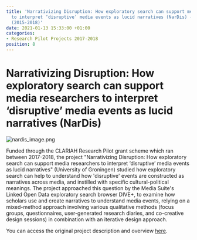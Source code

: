 ```yaml
---
title: 'Narrativizing Disruption: How exploratory search can support media researchers
  to interpret ‘disruptive’ media events as lucid narratives (NarDis) - CLARIAH-CORE
  (2015-2018)'
date: 2021-01-13 15:33:00 +01:00
categories:
- Research Pilot Projects 2017-2018
position: 8
---
```


# Narrativizing Disruption: How exploratory search can support media researchers to interpret ‘disruptive’ media events as lucid narratives (NarDis)

![nardis_image.png](/uploads/nardis_image.png)

Funded through the CLARIAH Research Pilot grant scheme which ran between 2017-2018, the project "Narrativizing Disruption: How exploratory search can support media researchers to interpret ‘disruptive’ media events as lucid narratives" (University of Groningen) studied how exploratory search can help to understand how 'disruptive' events are constructed as narratives across media, and instilled with specific cultural-political meanings. The project approached this question by the Media Suite's Linked Open Data exploratory search browser DIVE\+, to examine how scholars use and create narratives to understand media events, relying on a mixed-method approach involving various qualitative methods (focus groups, questionnaires, user-generated research diaries, and co-creative design sessions) in combination with an iterative design approach.

You can access the original project description and overview [here](https://clariah.nl/en/projects/research-pilots/granted-pilot-research-projects/nardis).